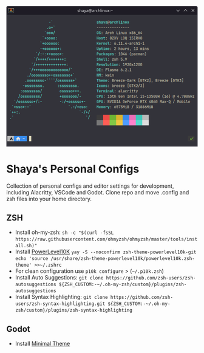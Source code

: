 <p align="center">
  <img src="fetch.png" />
</p>

# Shaya's Personal Configs
Collection of personal configs and editor settings for development, including Alacritty, VSCode and Godot.
Clone repo and move .config and zsh files into your home directory.

## ZSH
* Install oh-my-zsh: `sh -c "$(curl -fsSL https://raw.githubusercontent.com/ohmyzsh/ohmyzsh/master/tools/install.sh)"`
* Install [PowerLevel10K](https://github.com/romkatv/powerlevel10k) `yay -S --noconfirm zsh-theme-powerlevel10k-git
echo 'source /usr/share/zsh-theme-powerlevel10k/powerlevel10k.zsh-theme' >>~/.zshrc`
* For clean configuration use `p10k configure` > (`~/.p10k.zsh`)
* Install Auto Suggestions: `git clone https://github.com/zsh-users/zsh-autosuggestions ${ZSH_CUSTOM:-~/.oh-my-zsh/custom}/plugins/zsh-autosuggestions`
* Install Syntax Highlighting: `git clone https://github.com/zsh-users/zsh-syntax-highlighting.git ${ZSH_CUSTOM:-~/.oh-my-zsh/custom}/plugins/zsh-syntax-highlighting`

## Godot
* Install [Minimal Theme](https://github.com/passivestar/godot-minimal-theme)
